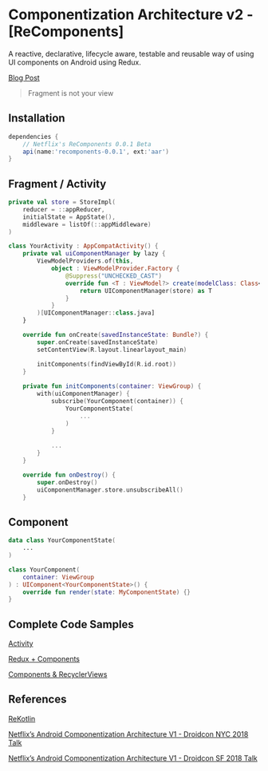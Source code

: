 # Componentization Architecture v2 - [ReComponents] 

A reactive, declarative, lifecycle aware, testable and reusable way of using UI components on Android using Redux.

[Blog Post](https://medium.com/@NetflixTechBlog/making-our-android-studio-apps-reactive-with-ui-components-redux-5e37aac3b244)

> Fragment is not your view

## Installation
~~~gradle
dependencies {
    // Netflix's ReComponents 0.0.1 Beta
    api(name:'recomponents-0.0.1', ext:'aar')
}
~~~

## Fragment / Activity
~~~kotlin
private val store = StoreImpl(
    reducer = ::appReducer,
    initialState = AppState(),
    middleware = listOf(::appMiddleware)
)

class YourActivity : AppCompatActivity() {
    private val uiComponentManager by lazy {
        ViewModelProviders.of(this,
            object : ViewModelProvider.Factory {
                @Suppress("UNCHECKED_CAST")
                override fun <T : ViewModel?> create(modelClass: Class<T>): T {
                    return UIComponentManager(store) as T
                }
            }
        )[UIComponentManager::class.java]
    }

    override fun onCreate(savedInstanceState: Bundle?) {
        super.onCreate(savedInstanceState)
        setContentView(R.layout.linearlayout_main)

        initComponents(findViewById(R.id.root))
    }
    
    private fun initComponents(container: ViewGroup) {
        with(uiComponentManager) {
            subscribe(YourComponent(container)) {
                YourComponentState(
                    ...
                )
            }
            
            ...
        }
    }

    override fun onDestroy() {
        super.onDestroy()
        uiComponentManager.store.unsubscribeAll()
    }
~~~

## Component
~~~kotlin
data class YourComponentState(
    ...
)

class YourComponent(
    container: ViewGroup
) : UIComponent<YourComponentState>() {
    override fun render(state: MyComponentState) {}
}

~~~

## Complete Code Samples
[Activity](https://github.com/julianomoraes/componentizationArch/blob/master/app/src/main/java/com/jmoraes/componentizationsample/ReComponentsSampleActivity.kt)

[Redux + Components](https://github.com/julianomoraes/componentizationArch/tree/master/app/src/main/java/com/jmoraes/componentizationsample/recomponents)

[Components & RecyclerViews](https://github.com/julianomoraes/componentizationArch/blob/master/app/src/main/java/com/jmoraes/componentizationsample/recomponents/components/WildCardListComponent.kt)

## References
[ReKotlin](https://github.com/ReKotlin/ReKotlin)

[Netflix’s Android Componentization Architecture V1 - Droidcon NYC 2018 Talk](https://youtu.be/dS9gho9Rxn4)

[Netflix’s Android Componentization Architecture V1 - Droidcon SF 2018 Talk](https://youtu.be/1cWwfh_5ZQs)
